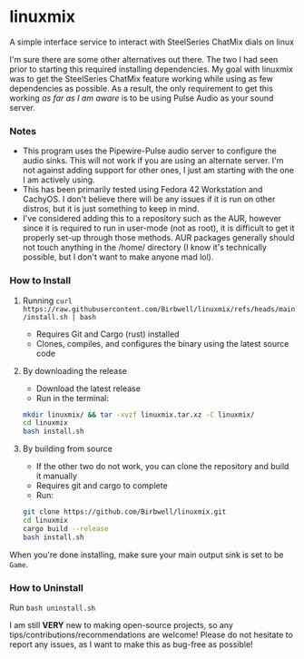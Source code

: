 # linuxmix
A simple interface service to interact with SteelSeries ChatMix dials on linux

I'm sure there are some other alternatives out there. The two I had seen prior to starting this required installing dependencies. My goal with linuxmix was to get the SteelSeries ChatMix feature working while using as few dependencies as possible. As a result, the only requirement to get this working _as far as I am aware_ is to be using Pulse Audio as your sound server.

### Notes
- This program uses the Pipewire-Pulse audio server to configure the audio sinks. This will not work if you are using an alternate server. I'm not against adding support for other ones, I just am starting with the one I am actively using.
- This has been primarily tested using Fedora 42 Workstation and CachyOS. I don't believe there will be any issues if it is run on other distros, but it is just something to keep in mind.
- I've considered adding this to a repository such as the AUR, however since it is required to run in user-mode (not as root), it is difficult to get it properly set-up through those methods. AUR packages generally should not touch anything in the /home/ directory (I know it's technically possible, but I don't want to make anyone mad lol).

### How to Install
1) Running `curl https://raw.githubusercontent.com/Birbwell/linuxmix/refs/heads/main/install.sh | bash`
   - Requires Git and Cargo (rust) installed
   - Clones, compiles, and configures the binary using the latest source code

2) By downloading the release
    - Download the latest release
    - Run in the terminal:
    ```bash
    mkdir linuxmix/ && tar -xvzf linuxmix.tar.xz -C linuxmix/
    cd linuxmix
    bash install.sh
    ```

3) By building from source
   - If the other two do not work, you can clone the repository and build it manually
   - Requires git and cargo to complete
   - Run:
   ```bash
   git clone https://github.com/Birbwell/linuxmix.git
   cd linuxmix
   cargo build --release
   bash install.sh
   ```

When you're done installing, make sure your main output sink is set to be `Game`.

### How to Uninstall
Run `bash uninstall.sh`

I am still **VERY** new to making open-source projects, so any tips/contributions/recommendations are welcome! Please do not hesitate to report any issues, as I want to make this as bug-free as possible!
